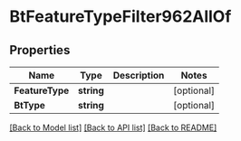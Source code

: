 # BtFeatureTypeFilter962AllOf

## Properties

Name | Type | Description | Notes
------------ | ------------- | ------------- | -------------
**FeatureType** | **string** |  | [optional] 
**BtType** | **string** |  | [optional] 

[[Back to Model list]](../README.md#documentation-for-models) [[Back to API list]](../README.md#documentation-for-api-endpoints) [[Back to README]](../README.md)


